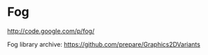 # Fog
http://code.google.com/p/fog/

Fog library archive: https://github.com/prepare/Graphics2DVariants
